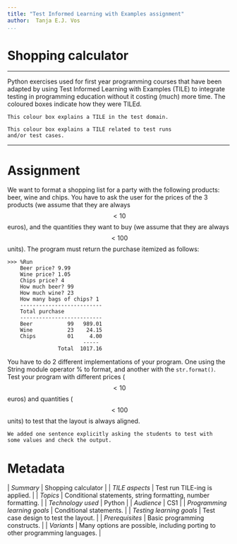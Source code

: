 ```yaml
---
title: "Test Informed Learning with Examples assignment"
author:  Tanja E.J. Vos
...
```


# Shopping calculator



------------------------------------------------------------------------

Python exercises used for first year programming courses that
have been adapted by using Test Informed Learning with Examples (TILE)
to integrate testing in programming education without it costing (much)
more time. The coloured boxes indicate how they were TILEd.

```testdomaintile
This colour box explains a TILE in the test domain.
```

```testruntile
This colour box explains a TILE related to test runs 
and/or test cases.
```
------------------------------------------------------------------------

# Assignment


We want to format a shopping list for a party with the following
products: beer, wine and chips. You have to ask the user for the
prices of the 3 products (we assume that they are always $$< 10$$
euros), and the quantities they want to buy (we assume that they are
always $$<100$$ units). The program must return the purchase itemized
as follows:

```small
>>> %Run 
    Beer price? 9.99
    Wine price? 1.05
    Chips price? 4
    How much beer? 99
    How much wine? 23
    How many bags of chips? 1
    --------------------------
    Total purchase
    --------------------------
    Beer           99   989.01
    Wine           23    24.15
    Chips          01     4.00
                        -----
                Total  1017.16
```

You have to do 2 different implementations of your program. One
using the String module operator % to format, and another with the
`str.format()`. Test your program with different prices ($$<10$$
euros) and quantities ($$<100$$ units) to test that the layout is
always aligned.

```testruntile
We added one sentence explicitly asking the students to test with
some values and check the output.
```


# Metadata

| *Summary*                     | Shopping calculator |
| *TILE aspects*                | Test run TILE-ing is applied. |
| *Topics*                      | Conditional statements, string formatting, number formatting. |
| *Technology used*             | Python |
| *Audience*                    | CS1 |
| *Programming learning goals*  | Conditional statements. |
| *Testing learning goals*      | Test case design to test the layout. |
| *Prerequisites*               | Basic programming constructs. |
| *Variants*                    | Many options are possible, including porting to other programming languages. |    